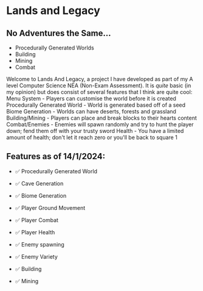 # Lands and Legacy
## No Adventures the Same...
* Procedurally Generated Worlds
* Building
* Mining
* Combat

Welcome to Lands And Legacy, a project I have developed as part of my A level Computer Science NEA (Non-Exam Assessment). It is *quite* basic (in my opinion) but does consist of several features that I think are quite cool:
Menu System - Players can customise the world before it is created
Procedurally Generated World - World is generated based off of a seed
Biome Generation - Worlds can have deserts, forests and grassland
Building/Mining - Players can place and break blocks to their hearts content
Combat/Enemies - Enemies will spawn randomly and try to hunt the player down; fend them off with your trusty sword
Health - You have a limited amount of health; don't let it reach zero or you'll be back to square 1

## Features as of 14/1/2024:
* ✅ Procedurally Generated World
* ✅ Cave Generation
* ✅ Biome Generation

* ✅ Player Ground Movement
* ✅ Player Combat
* ✅ Player Health

* ✅ Enemy spawning
* ✅ Enemy Variety

* ✅ Building
* ✅ Mining
